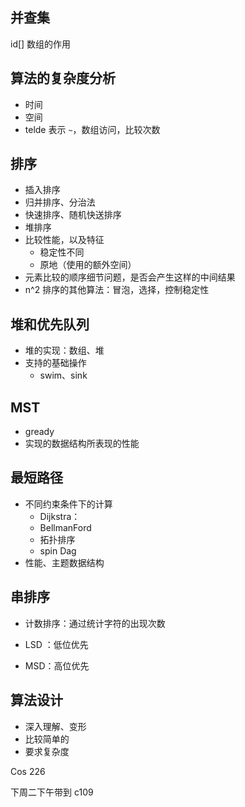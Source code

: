 ## 并查集

id[] 数组的作用

## 算法的复杂度分析

- 时间 
- 空间
- telde 表示 `~`，数组访问，比较次数

## 排序

- 插入排序
- 归并排序、分治法
- 快速排序、随机快送排序
- 堆排序
- 比较性能，以及特征
  - 稳定性不同
  - 原地（使用的额外空间）
- 元素比较的顺序细节问题，是否会产生这样的中间结果
- n^2 排序的其他算法：冒泡，选择，控制稳定性

## 堆和优先队列

- 堆的实现：数组、堆
- 支持的基础操作
  - swim、sink

## MST

- gready
- 实现的数据结构所表现的性能

## 最短路径

- 不同约束条件下的计算
  - Dijkstra：
  - BellmanFord
  - 拓扑排序
  - spin Dag
- 性能、主题数据结构

## 串排序

- 计数排序：通过统计字符的出现次数
- LSD ：低位优先

- MSD：高位优先

## 算法设计

- 深入理解、变形
- 比较简单的
- 要求复杂度



Cos 226

下周二下午带到 c109